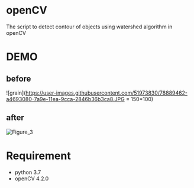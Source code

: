 # openCV

The script to detect contour of objects using watershed algorithm in openCV

# DEMO

## before
![grain](https://user-images.githubusercontent.com/51973830/78889462-a4693080-7a9e-11ea-9cca-2846b36b3ca8.JPG = 150*100)
## after
![Figure_3](https://user-images.githubusercontent.com/51973830/78890152-12fabe00-7aa0-11ea-80d7-3842c71a4cdb.png)

# Requirement
* python 3.7
* openCV 4.2.0
